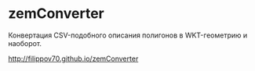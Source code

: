 # zemConverter
Конвертация CSV-подобного описания полигонов в WKT-геометрию и наоборот.

http://filippov70.github.io/zemConverter
